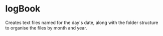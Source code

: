# logBook
Creates text files named for the day's date, along with the folder structure to organise the files by month and year.
